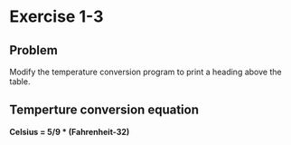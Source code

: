 # Exercise 1-3
## Problem
Modify the temperature conversion program to print a heading above the table.
## Temperture conversion equation
**Celsius = 5/9 * (Fahrenheit-32)**

